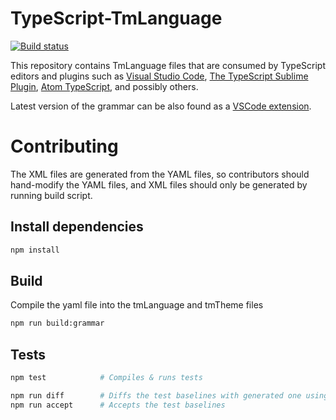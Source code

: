 # TypeScript-TmLanguage
[![Build status](https://travis-ci.org/Microsoft/TypeScript-TmLanguage.svg?branch=master)](https://travis-ci.org/Microsoft/TypeScript-TmLanguage)

This repository contains TmLanguage files that are consumed by TypeScript editors and plugins such as [Visual Studio Code](https://github.com/Microsoft/vscode), [The TypeScript Sublime Plugin](https://github.com/Microsoft/TypeScript-Sublime-Plugin), [Atom TypeScript](https://github.com/TypeStrong/atom-typescript), and possibly others.

Latest version of the grammar can be also found as a [VSCode extension](https://marketplace.visualstudio.com/items?itemName=ms-vscode.typescript-javascript-grammar).

# Contributing

The XML files are generated from the YAML files, so contributors should hand-modify the YAML files, and XML files should only be generated by running build script.

## Install dependencies
``` sh
npm install
```

## Build

Compile the yaml file into the tmLanguage and tmTheme files

``` sh
npm run build:grammar
```

## Tests

``` sh
npm test            # Compiles & runs tests

npm run diff        # Diffs the test baselines with generated one using tool set in environment variable DIFF
npm run accept      # Accepts the test baselines
```
